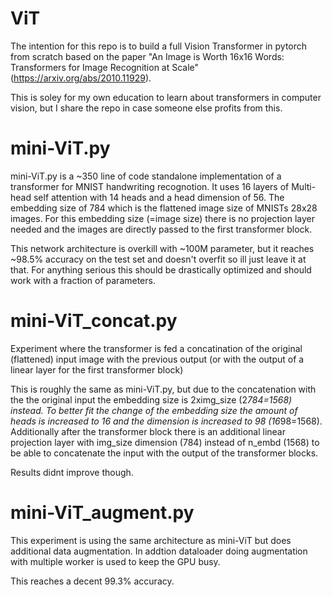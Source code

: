 # ViT


 The intention for this repo is to build a full Vision Transformer in pytorch from 
 scratch based on the paper "An Image is Worth 16x16 Words: Transformers for Image 
 Recognition at Scale" (https://arxiv.org/abs/2010.11929).
 
 This is soley for my own education to learn about transformers in computer vision,
 but I share the repo in case someone else profits from this.

 # mini-ViT.py

mini-ViT.py is a ~350 line of code standalone implementation of a transformer for MNIST
handwriting recognotion. It uses 16 layers of Multi-head self attention with 14 heads 
and a head dimension of 56. The embedding size of 784 which is the flattened image size
of MNISTs 28x28 images. For this embedding size (=image size) there is no projection layer
needed and the images are directly passed to the first transformer block.

This network architecture is overkill with ~100M parameter, but it reaches ~98.5% accuracy
on the test set and doesn't overfit so ill just leave it at that. For anything serious this
should be drastically optimized and should work with a fraction of parameters.

# mini-ViT_concat.py

Experiment where the transformer is fed a concatination of the original (flattened) 
input image with the previous output (or with the output of a linear layer for the 
first transformer block) 

This is roughly the same as mini-ViT.py, but due to the concatenation with the the
original input the embedding size is 2ximg_size (2*784=1568) instead. To better fit the change
of the embedding size the amount of heads is increased to 16 and the dimension is increased
to 98 (16*98=1568). Additionally after the transformer block there is an additional linear 
projection layer with img_size dimension (784) instead of n_embd (1568) to be able to concatenate
the input with the output of the transformer blocks.

Results didnt improve though.

# mini-ViT_augment.py

This experiment is using the same architecture as mini-ViT but does additional data augmentation.
In addtion dataloader doing augmentation with multiple worker is used to keep the GPU busy. 

This reaches a decent 99.3% accuracy.



